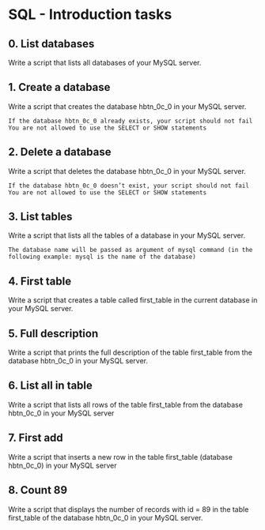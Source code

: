 # SQL - Introduction tasks

## 0. List databases
Write a script that lists all databases of your MySQL server.

## 1. Create a database 
Write a script that creates the database hbtn_0c_0 in your MySQL server.

    If the database hbtn_0c_0 already exists, your script should not fail
    You are not allowed to use the SELECT or SHOW statements

## 2. Delete a database
Write a script that deletes the database hbtn_0c_0 in your MySQL server.

    If the database hbtn_0c_0 doesn’t exist, your script should not fail
    You are not allowed to use the SELECT or SHOW statements

## 3. List tables 
Write a script that lists all the tables of a database in your MySQL server.

    The database name will be passed as argument of mysql command (in the following example: mysql is the name of the database)

## 4. First table
Write a script that creates a table called first_table in the current database in your MySQL server.

## 5. Full description 
Write a script that prints the full description of the table first_table from the database hbtn_0c_0 in your MySQL server.

## 6. List all in table 
Write a script that lists all rows of the table first_table from the database hbtn_0c_0 in your MySQL server

## 7. First add 
Write a script that inserts a new row in the table first_table (database hbtn_0c_0) in your MySQL server

## 8. Count 89 
Write a script that displays the number of records with id = 89 in the table first_table of the database hbtn_0c_0 in your MySQL server.

